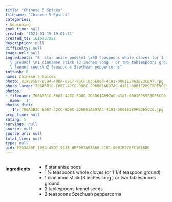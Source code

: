 ```yaml
---
title: "Chinese 5 Spices"
filename: "Chinese-5-Spices"
categories:
- Seasoning
cook_time: null
created: '2021-01-15 19:01:31'
created_ts: 1610737291
description: null
difficulty: null
image_url: null
ingredients: "6  star anise pods\n1 \xBD teaspoons whole cloves (or 1 1/4 teaspoon\
  \ ground) \n1 cinnamon stick (3 inches long ) or two tablespoons ground\n2 tablespoons\
  \ fennel seeds\n2 teaspoons Szechuan peppercorns"
intrash: 0
name: Chinese 5 Spices
photo: 819B8588-BC94-40DA-89C7-9BCF1036E86B-4181-0001E28A3B23CBA7.jpg
photo_large: 706A3B1C-E667-42CC-BD8C-2D6D61A697AC-4181-0001E289F8DE5CC0.jpg
photos:
- filename: 706A3B1C-E667-42CC-BD8C-2D6D61A697AC-4181-0001E289F8DE5CC0.jpg
  name: '1'
photos_dict:
  '1': 706A3B1C-E667-42CC-BD8C-2D6D61A697AC-4181-0001E289F8DE5CC0.jpg
prep_time: null
rating: 5
servings: null
source: null
source_url: null
total_time: null
type: null
uid: E2D3A29F-1034-4BD7-9633-0EF992A95660-4181-0001E27BEC161880
---
```

<div class="large-8 medium-7 columns" id="writeup">	</div><!-- #writeup -->
</div><!-- #row-one -->
<div class="row" id="row-two">	<div class="medium-4 small-5 columns"><h4 id="ingredients">Ingredients</h4><div class="box box-ingredients content"><ul>
<li>6  star anise pods</li>
<li>1 ½ teaspoons whole cloves (or 1 1/4 teaspoon ground)</li>
<li>1 cinnamon stick (3 inches long ) or two tablespoons ground</li>
<li>2 tablespoons fennel seeds</li>
<li>2 teaspoons Szechuan peppercorns</li>
</ul>
</div>	</div>	<div class="medium-6 small-7 columns">	</div>